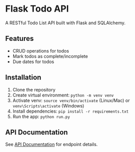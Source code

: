 # Flask Todo API

A RESTful Todo List API built with Flask and SQLAlchemy.

## Features
- CRUD operations for todos
- Mark todos as complete/incomplete
- Due dates for todos

## Installation
1. Clone the repository
2. Create virtual environment: `python -m venv venv`
3. Activate venv: `source venv/bin/activate` (Linux/Mac) or `venv\Scripts\activate` (Windows)
4. Install dependencies: `pip install -r requirements.txt`
5. Run the app: `python run.py`

## API Documentation
See [API Documentation](API_DOCS.md) for endpoint details.
